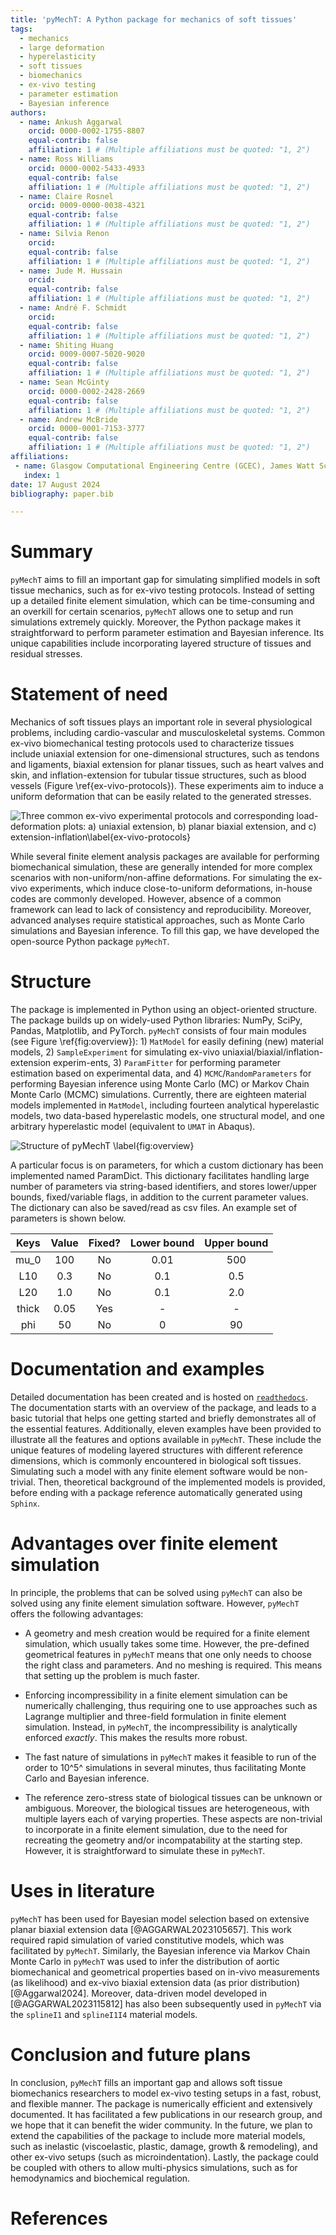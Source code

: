 ```yaml
---
title: 'pyMechT: A Python package for mechanics of soft tissues'
tags:
  - mechanics
  - large deformation
  - hyperelasticity
  - soft tissues
  - biomechanics
  - ex-vivo testing
  - parameter estimation
  - Bayesian inference
authors:
  - name: Ankush Aggarwal
    orcid: 0000-0002-1755-8807
    equal-contrib: false
    affiliation: 1 # (Multiple affiliations must be quoted: "1, 2")
  - name: Ross Williams
    orcid: 0000-0002-5433-4933
    equal-contrib: false
    affiliation: 1 # (Multiple affiliations must be quoted: "1, 2")
  - name: Claire Rosnel
    orcid: 0009-0000-0038-4321
    equal-contrib: false
    affiliation: 1 # (Multiple affiliations must be quoted: "1, 2")
  - name: Silvia Renon
    orcid: 
    equal-contrib: false
    affiliation: 1 # (Multiple affiliations must be quoted: "1, 2")
  - name: Jude M. Hussain
    orcid: 
    equal-contrib: false
    affiliation: 1 # (Multiple affiliations must be quoted: "1, 2")
  - name: André F. Schmidt
    orcid: 
    equal-contrib: false
    affiliation: 1 # (Multiple affiliations must be quoted: "1, 2")
  - name: Shiting Huang
    orcid: 0009-0007-5020-9020
    equal-contrib: false
    affiliation: 1 # (Multiple affiliations must be quoted: "1, 2")
  - name: Sean McGinty
    orcid: 0000-0002-2428-2669
    equal-contrib: false
    affiliation: 1 # (Multiple affiliations must be quoted: "1, 2")
  - name: Andrew McBride
    orcid: 0000-0001-7153-3777
    equal-contrib: false
    affiliation: 1 # (Multiple affiliations must be quoted: "1, 2")
affiliations:
 - name: Glasgow Computational Engineering Centre (GCEC), James Watt School of Engineering, University of Glasgow, UK
   index: 1
date: 17 August 2024
bibliography: paper.bib

---
```


# Summary
 
`pyMechT` aims to fill an important gap for simulating simplified models in soft tissue mechanics, such as for ex-vivo testing protocols. Instead of setting up a detailed finite element simulation, which can be time-consuming and an overkill for certain scenarios, `pyMechT` allows one to setup and run simulations extremely quickly. Moreover, the Python package makes it straightforward to perform parameter estimation and Bayesian inference. Its unique capabilities include incorporating layered structure of tissues and residual stresses.

# Statement of need

Mechanics of soft tissues plays an important role in several physiological problems, including cardio-vascular and musculoskeletal systems. Common ex-vivo biomechanical testing protocols used to characterize tissues include uniaxial extension for one-dimensional structures, such as tendons and ligaments, biaxial extension for planar tissues, such as heart valves and skin, and inflation-extension for tubular tissue structures, such as blood vessels (Figure \ref{ex-vivo-protocols}). These experiments aim to induce a uniform deformation that can be easily related to the generated stresses. 

![Three common ex-vivo experimental protocols and corresponding load-deformation plots: a) uniaxial extension, b) planar biaxial extension, and c) extension-inflation\label{ex-vivo-protocols}](./ex-vivo-protocols.svg)

While several finite element analysis packages are available for performing biomechanical simulation, these are generally intended for more complex scenarios with non-uniform/non-affine deformations. For simulating the ex-vivo experiments, which induce close-to-uniform deformations, in-house codes are commonly developed. However, absence of a common framework can lead to lack of consistency and reproducibility. Moreover, advanced analyses require statistical approaches, such as Monte Carlo simulations and Bayesian inference. To fill this gap, we have developed the open-source Python package `pyMechT`.

# Structure

The package is implemented in Python using an object-oriented structure. The package builds up on widely-used Python libraries: NumPy, SciPy, Pandas, Matplotlib, and PyTorch. `pyMechT` consists of four main modules (see Figure \ref{fig:overview}): 1) `MatModel` for easily defining (new) material models, 2) `SampleExperiment` for simulating ex-vivo uniaxial/biaxial/inflation-extension experim-ents, 3) `ParamFitter` for performing parameter estimation based on experimental data, and 4) `MCMC`/`RandomParameters` for performing Bayesian inference using Monte Carlo (MC) or Markov Chain Monte Carlo (MCMC) simulations. Currently, there are eighteen material models implemented in `MatModel`, including fourteen analytical hyperelastic models, two data-based hyperelastic models, one structural model, and one arbitrary hyperelastic model (equivalent to `UMAT` in Abaqus). 

![Structure of `pyMechT` \label{fig:overview}](../docs/source/drawing-1.svg)

A particular focus is on parameters, for which a custom dictionary has been implemented named ParamDict. This dictionary facilitates handling large number of parameters via string-based identifiers, and stores lower/upper bounds, fixed/variable flags, in addition to the current parameter values. The dictionary can also be saved/read as csv files. An example set of parameters is shown below.


| Keys              | Value      | Fixed?     | Lower bound  | Upper bound    |
| :---------------: | :---------:| :---------:| :---------:  | :---------:    | 
| mu_0              | 100        | No         | 0.01         | 500            |
| L10               | 0.3        | No         | 0.1          | 0.5            |
| L20               | 1.0        | No         | 0.1          | 2.0            |
| thick             | 0.05       | Yes        | -            | -              |
| phi               | 50         | No         | 0            | 90             |



# Documentation and examples
Detailed documentation has been created and is hosted on [`readthedocs`](https://pymecht.readthedocs.io/en/latest/index.html). The documentation starts with an overview of the package, and leads to a basic tutorial that helps one getting started and briefly demonstrates all of the essential features. Additionally, eleven examples have been provided to illustrate all the features and options available in `pyMechT`. These include the unique features of modeling layered structures with different reference dimensions, which is commonly encountered in biological soft tissues. Simulating such a model with any finite element software would be non-trivial. Then, theoretical background of the implemented models is provided, before ending with a package reference automatically generated using `Sphinx`. 

# Advantages over finite element simulation
In principle, the problems that can be solved using `pyMechT` can also be solved using any finite element simulation software. However, `pyMechT` offers the following advantages:

- A geometry and mesh creation would be required for a finite element simulation, which usually takes some time. However, the pre-defined geometrical features in `pyMechT` means that one only needs to choose the right class and parameters. And no meshing is required. This means that setting up the problem is much faster.

- Enforcing incompressibility in a finite element simulation can be numerically challenging, thus requiring one to use approaches such as Lagrange multiplier and three-field formulation in finite element simulation. Instead, in `pyMechT`, the incompressibility is analytically enforced *exactly*. This makes the results more robust.

- The fast nature of simulations in `pyMechT` makes it feasible to run of the order to 10^5^ simulations in several minutes, thus facilitating Monte Carlo and Bayesian inference.

- The reference zero-stress state of biological tissues can be unknown or ambiguous. Moreover, the biological tissues are heterogeneous, with multiple layers each of varying properties. These aspects are non-trivial to incorporate in a finite element simulation, due to the need for recreating the geometry and/or incompatability at the starting step. However, it is straightforward to simulate these in `pyMechT`.

# Uses in literature
`pyMechT` has been used for Bayesian model selection based on extensive planar biaxial extension data [@AGGARWAL2023105657]. This work required rapid simulation of varied constitutive models, which was facilitated by `pyMechT`. Similarly, the Bayesian inference via Markov Chain Monte Carlo in `pyMechT` was used to infer the distribution of aortic biomechanical and geometrical properties based on in-vivo measurements (as likelihood) and ex-vivo biaxial extension data (as prior distribution) [@Aggarwal2024]. Moreover, data-driven model developed in [@AGGARWAL2023115812] has also been subsequently used in `pyMechT` via the `splineI1` and `splineI1I4` material models. 

# Conclusion and future plans
In conclusion, `pyMechT` fills an important gap and allows soft tissue biomechanics researchers to model ex-vivo testing setups in a fast, robust, and flexible manner. The package is numerically efficient and extensively documented. It has facilitated a few publications in our research group, and we hope that it can benefit the wider community. In the future, we plan to extend the capabilities of the package to include more material models, such as inelastic (viscoelastic, plastic, damage, growth & remodeling), and other ex-vivo setups (such as microindentation). Lastly, the package could be coupled with others to allow multi-physics simulations, such as for hemodynamics and biochemical regulation.

# References

